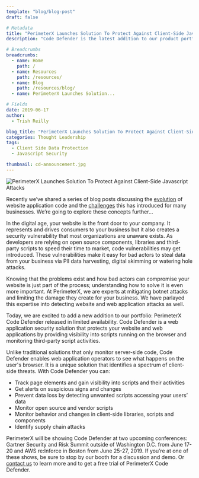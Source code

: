 ```yaml
---
template: "blog/blog-post"
draft: false

# Metadata
title: "PerimeterX Launches Solution To Protect Against Client-Side Javascript Attacks"
description: "Code Defender is the latest addition to our product portfolio to fight against digital skimming, PII Harvesting, and watering hole attacks. Read more here."

# Breadcrumbs
breadcrumbs:
  - name: Home
    path: /
  - name: Resources
    path: /resources/
  - name: Blog
    path: /resources/blog/
  - name: PerimeterX Launches Solution...

# Fields
date: 2019-06-17
author:
  - Trish Reilly

blog_title: "PerimeterX Launches Solution To Protect Against Client-Side Javascript Attacks"
categories: Thought Leadership
tags:
  - Client Side Data Protection
  - Javascript Security

thumbnail: cd-announcement.jpg
---
```


![PerimeterX Launches Solution To Protect Against Client-Side Javascript Attacks](/assets/images/blog/blog-thumbnails/cd-announcement.jpg)<br>

Recently we’ve shared a series of blog posts discussing the [evolution](/blog/client-side-security-blindspot/) of website application code and the [challenges](/blog/client-side-battle-against-javascript-attacks/) this has introduced for many businesses. We’re going to explore these concepts further...

In the digital age, your website is the front door to your company. It represents and drives consumers to your business but it also creates a security vulnerability that most organizations are unaware exists. As developers are relying on open source components, libraries and third-party scripts to speed their time to market, code vulnerabilities may get introduced. These vulnerabilities make it easy for bad actors to steal data from your business via PII data harvesting, digital skimming or watering hole attacks.

Knowing that the problems exist and how bad actors can compromise your website is just part of the process; understanding how to solve it is even more important. At PerimeterX, we are experts at mitigating botnet attacks and limiting the damage they create for your business. We have parlayed this expertise into detecting website and web application attacks as well.

Today, we are excited to add a new addition to our portfolio: PerimeterX Code Defender released in limited availability. Code Defender is a web application security solution that protects your website and web applications by providing visibility into scripts running on the browser and monitoring third-party script activities.

Unlike traditional solutions that only monitor server-side code, Code Defender enables web application operators to see what happens on the user's browser. It is a unique solution that identifies a spectrum of client-side threats. With Code Defender you can:

- Track page elements and gain visibility into scripts and their activities
- Get alerts on suspicious signs and changes
- Prevent data loss by detecting unwanted scripts accessing your users’ data
- Monitor open source and vendor scripts
- Monitor behavior and changes in client-side libraries, scripts and components
- Identify supply chain attacks

PerimeterX will be showing Code Defender at two upcoming conferences: Gartner Security and Risk Summit outside of Washington D.C. from June 17-20 and AWS re:Inforce in Boston from June 25-27, 2019. If you’re at one of these shows, be sure to stop by our booth for a discussion and demo. Or [contact us](/contact-us/) to learn more and to get a free trial of PerimeterX Code Defender.
